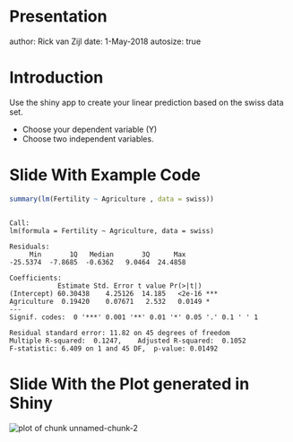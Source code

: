 Presentation
========================================================
author: Rick van Zijl
date: 1-May-2018
autosize: true

Introduction
========================================================

Use the shiny app to create your linear prediction based on the swiss data set.

- Choose your dependent variable (Y)
- Choose two independent variables.

Slide With Example Code
========================================================


```r
summary(lm(Fertility ~ Agriculture , data = swiss))
```

```

Call:
lm(formula = Fertility ~ Agriculture, data = swiss)

Residuals:
     Min       1Q   Median       3Q      Max 
-25.5374  -7.8685  -0.6362   9.0464  24.4858 

Coefficients:
            Estimate Std. Error t value Pr(>|t|)    
(Intercept) 60.30438    4.25126  14.185   <2e-16 ***
Agriculture  0.19420    0.07671   2.532   0.0149 *  
---
Signif. codes:  0 '***' 0.001 '**' 0.01 '*' 0.05 '.' 0.1 ' ' 1

Residual standard error: 11.82 on 45 degrees of freedom
Multiple R-squared:  0.1247,	Adjusted R-squared:  0.1052 
F-statistic: 6.409 on 1 and 45 DF,  p-value: 0.01492
```

Slide With the Plot generated in Shiny
========================================================

![plot of chunk unnamed-chunk-2](Presentation-figure/unnamed-chunk-2-1.png)
